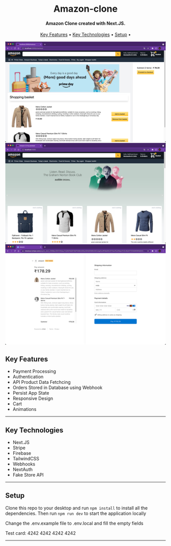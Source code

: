 <h1 align="center">
  Amazon-clone
  <br />
</h1>

<h4 align="center">
   Amazon Clone created with Next.JS</a>.
</h4>

<p align="center">
  <a href="#key-features">Key Features</a> •
  <a href="#key-technologies">Key Technologies</a> •
  <a href="#setup">Setup</a> •
</p>

![Image 1](https://raw.githubusercontent.com/paramj0t/Amazon-2-next/master/images/1.png)  
![Image 1](https://raw.githubusercontent.com/paramj0t/Amazon-2-next/master/images/2.png)  
![Image 3](https://raw.githubusercontent.com/paramj0t/Amazon-2-next/master/images/3.png)

## Key Features

- Payment Processing
- Authentication
- API Product Data Fetchcing
- Orders Stored in Database using Webhook
- Persist App State
- Responsive Design
- Cart
- Animations

---

## Key Technologies

- Next.JS
- Stripe
- Firebase
- TailwindCSS
- Webhooks
- NextAuth
- Fake Store API

---

## Setup

Clone this repo to your desktop and run `npm install` to install all the dependencies.
Then run `npm run dev` to start the application locally

Change the .env.example file to .env.local and fill the empty fields

Test card: 4242 4242 4242 4242

---
